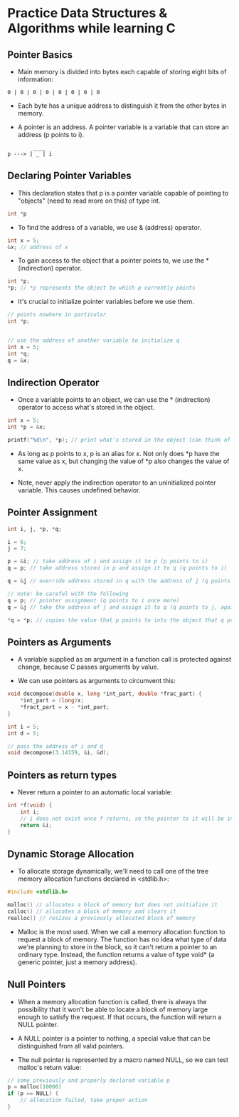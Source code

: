 # Practice Data Structures & Algorithms while learning C

## Pointer Basics

- Main memory is divided into bytes each capable of storing eight bits of information:

```
0 | 0 | 0 | 0 | 0 | 0 | 0 | 0
```
- Each byte has a unique address to distinguish it from the other bytes in memory.

- A pointer is an address. A pointer variable is a variable that can store an address (p points to i).

```
        ____
p ---> | _ | i
```

## Declaring Pointer Variables

- This declaration states that p is a pointer variable capable of pointing to "objects" (need to read more on this) of type int.

```c
int *p
```

- To find the address of a variable, we use & (address) operator. 

```c
int x = 5;
&x; // address of x
```

- To gain access to the object that a pointer points to, we use the * (indirection) operator.

```c
int *p;
*p; // *p represents the object to which p currently points
```

- It's crucial to initialize pointer variables before we use them.

```c
// points nowhere in particular
int *p;


// use the address of another variable to initialize q
int x = 5;
int *q; 
q = &x;
```

## Indirection Operator

- Once a variable points to an object, we can use the * (indirection) operator to access what's stored in the object.

```c
int x = 5;
int *p = &x;

printf("%d\n", *p); // print what's stored in the object (can think of * as the inverse of &)
```

- As long as p points to x, p is an alias for x. Not only does *p have the same value as x, but changing the value of *p also changes the value of x.

- Note, never apply the indirection operator to an uninitialized pointer variable. This causes undefined behavior.

## Pointer Assignment

```c
int i, j, *p, *q;

i = 6;
j = 7;

p = &i; // take address of i and assign it to p (p points to i)
q = p; // take address stored in p and assign it to q (q points to i)

q = &j // override address stored in q with the address of j (q points to j)

// note: be careful with the following
q = p; // pointer assignment (q points to i once more)
q = &j // take the address of j and assign it to q (q points to j, again)

*q = *p; // copies the value that p points to into the object that q points to (the value of both i and j is now 6)
```

## Pointers as Arguments

- A variable supplied as an argument in a function call is protected against change, because C passes arguments by value.

- We can use pointers as arguments to circumvent this:

```c
void decompose(double x, long *int_part, double *frac_part) {
    *int_part = (long)x;
    *fract_part = x - *int_part;
}

int i = 5;
int d = 5;

// pass the address of i and d
void decompose(3.14159, &i, &d);
```

## Pointers as return types

- Never return a pointer to an automatic local variable:

```c
int *f(void) {
    int i;
    // i does not exist once f returns, so the pointer to it will be invalid!
    return &i;
}
```

## Dynamic Storage Allocation

- To allocate storage dynamically, we'll need to call one of the tree memory allocation functions declared in <stdlib.h>:

```c
#include <stdlib.h>

malloc() // allocates a block of memory but does not initialize it
calloc() // allocates a block of memory and clears it
realloc() // resizes a previously allocated block of memory
```

- Malloc is the most used. When we call a memory allocation function to request a block of memory. The function has no idea what type of data we're planning to store in the block, so it can't return a pointer to an ordinary type. Instead, the function returns a value of type void* (a generic pointer, just a memory address).

## Null Pointers

- When a memory allocation function is called, there is always the possibility that it won't be able to locate a block of memory large enough to satisfy the request. If that occurs, the function will return a NULL pointer.

- A NULL pointer is a pointer to nothing, a special value that can be distinguished from all valid pointers.

- The null pointer is represented by a macro named NULL, so we can test malloc's return value:

```c
// some previously and properly declared variable p
p = malloc(10000)
if (p == NULL) {
    // allocation failed, take proper action
}
```
